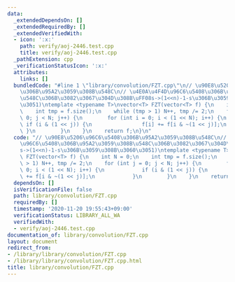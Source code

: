 ```yaml
---
data:
  _extendedDependsOn: []
  _extendedRequiredBy: []
  _extendedVerifiedWith:
  - icon: ':x:'
    path: verify/aoj-2446.test.cpp
    title: verify/aoj-2446.test.cpp
  _pathExtension: cpp
  _verificationStatusIcon: ':x:'
  attributes:
    links: []
  bundledCode: "#line 1 \"library/convolution/FZT.cpp\"\n// \u90E8\u5206\u96C6\u5408\
    \u306B\u95A2\u3059\u308B\u548C\n// \u4E0A\u4F4D\u96C6\u5408\u306B\u95A2\u3059\u308B\
    \u548C\u306B\u3082\u3067\u304D\u308B\uFF08s->(1<<n)-1-s\u306B\u3059\u308B\u3060\
    \u3051)\ntemplate <typename T>\nvector<T> FZT(vector<T> f) {\n    int N = 0;\n\
    \    int tmp = f.size();\n    while (tmp > 1) N++, tmp /= 2;\n    for (int j =\
    \ 0; j < N; j++) {\n        for (int i = 0; i < (1 << N); i++) {\n           \
    \ if (i & (1 << j)) {\n                f[i] += f[i & ~(1 << j)];\n           \
    \ }\n        }\n    }\n    return f;\n}\n"
  code: "// \u90E8\u5206\u96C6\u5408\u306B\u95A2\u3059\u308B\u548C\n// \u4E0A\u4F4D\
    \u96C6\u5408\u306B\u95A2\u3059\u308B\u548C\u306B\u3082\u3067\u304D\u308B\uFF08\
    s->(1<<n)-1-s\u306B\u3059\u308B\u3060\u3051)\ntemplate <typename T>\nvector<T>\
    \ FZT(vector<T> f) {\n    int N = 0;\n    int tmp = f.size();\n    while (tmp\
    \ > 1) N++, tmp /= 2;\n    for (int j = 0; j < N; j++) {\n        for (int i =\
    \ 0; i < (1 << N); i++) {\n            if (i & (1 << j)) {\n                f[i]\
    \ += f[i & ~(1 << j)];\n            }\n        }\n    }\n    return f;\n}"
  dependsOn: []
  isVerificationFile: false
  path: library/convolution/FZT.cpp
  requiredBy: []
  timestamp: '2020-11-20 19:55:43+09:00'
  verificationStatus: LIBRARY_ALL_WA
  verifiedWith:
  - verify/aoj-2446.test.cpp
documentation_of: library/convolution/FZT.cpp
layout: document
redirect_from:
- /library/library/convolution/FZT.cpp
- /library/library/convolution/FZT.cpp.html
title: library/convolution/FZT.cpp
---
```

